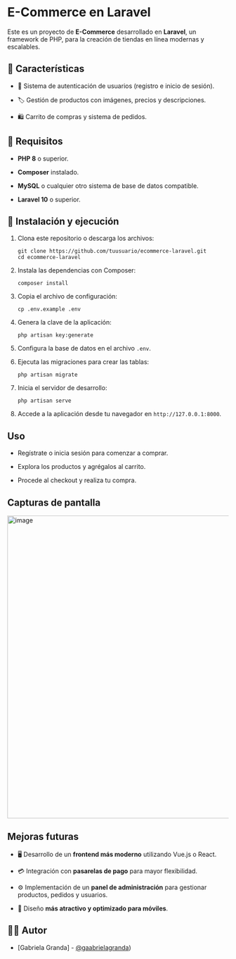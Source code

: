 E-Commerce en Laravel
=====================

Este es un proyecto de **E-Commerce** desarrollado en **Laravel**, un framework de PHP, para la creación de tiendas en línea modernas y escalables.

📌 Características
------------------

-   🛒 Sistema de autenticación de usuarios (registro e inicio de sesión).

-   🏷️ Gestión de productos con imágenes, precios y descripciones.

-   🛍️ Carrito de compras y sistema de pedidos.

🔧 Requisitos
-------------

-   **PHP 8** o superior.

-   **Composer** instalado.

-   **MySQL** o cualquier otro sistema de base de datos compatible.

-   **Laravel 10** o superior.

🚀 Instalación y ejecución
--------------------------

1.  Clona este repositorio o descarga los archivos:

    ```
    git clone https://github.com/tuusuario/ecommerce-laravel.git
    cd ecommerce-laravel
    ```

2.  Instala las dependencias con Composer:

    ```
    composer install
    ```

3.  Copia el archivo de configuración:

    ```
    cp .env.example .env
    ```

4.  Genera la clave de la aplicación:

    ```
    php artisan key:generate
    ```

5.  Configura la base de datos en el archivo `.env`.

6.  Ejecuta las migraciones para crear las tablas:

    ```
    php artisan migrate
    ```

7.  Inicia el servidor de desarrollo:

    ```
    php artisan serve
    ```

8.  Accede a la aplicación desde tu navegador en `http://127.0.0.1:8000`.

Uso
------

-   Regístrate o inicia sesión para comenzar a comprar.

-   Explora los productos y agrégalos al carrito.

-   Procede al checkout y realiza tu compra.

Capturas de pantalla
-----------------------

<img width="688" alt="image" src="https://github.com/user-attachments/assets/d33fb169-3f43-483c-9d9e-a3b8f154735a" />


Mejoras futuras
------------------

-   🖥️ Desarrollo de un **frontend más moderno** utilizando Vue.js o React.

-   💳 Integración con **pasarelas de pago** para mayor flexibilidad.

-   ⚙️ Implementación de un **panel de administración** para gestionar productos, pedidos y usuarios.

-   🎨 Diseño **más atractivo y optimizado para móviles**.

👨‍💻 Autor
-----------

-   [Gabriela Granda] - [@gaabrielagranda](https://github.com/gaabrielagranda))

